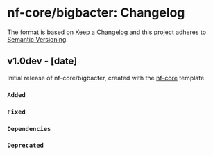 # nf-core/bigbacter: Changelog

The format is based on [Keep a Changelog](https://keepachangelog.com/en/1.0.0/)
and this project adheres to [Semantic Versioning](https://semver.org/spec/v2.0.0.html).

## v1.0dev - [date]

Initial release of nf-core/bigbacter, created with the [nf-core](https://nf-co.re/) template.

### `Added`

### `Fixed`

### `Dependencies`

### `Deprecated`
